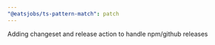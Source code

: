 ```yaml
---
"@eatsjobs/ts-pattern-match": patch
---
```


Adding changeset and release action to handle npm/github releases
